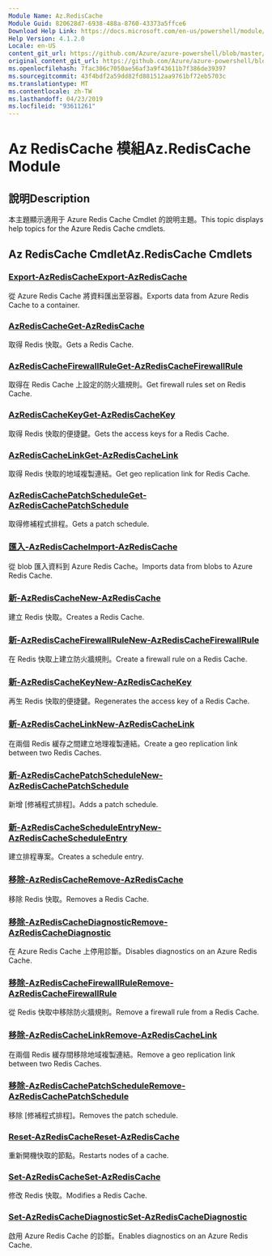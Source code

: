 ```yaml
---
Module Name: Az.RedisCache
Module Guid: 820628d7-6938-488a-8760-43373a5ffce6
Download Help Link: https://docs.microsoft.com/en-us/powershell/module/az.rediscache
Help Version: 4.1.2.0
Locale: en-US
content_git_url: https://github.com/Azure/azure-powershell/blob/master/src/RedisCache/RedisCache/help/Az.RedisCache.md
original_content_git_url: https://github.com/Azure/azure-powershell/blob/master/src/RedisCache/RedisCache/help/Az.RedisCache.md
ms.openlocfilehash: 7fac306c7050ae56af3a9f43611b7f386de39397
ms.sourcegitcommit: 43f4bdf2a59dd82fd881512aa9761bf72eb5703c
ms.translationtype: MT
ms.contentlocale: zh-TW
ms.lasthandoff: 04/23/2019
ms.locfileid: "93611261"
---
```

# <span data-ttu-id="90102-101">Az RedisCache 模組</span><span class="sxs-lookup"><span data-stu-id="90102-101">Az.RedisCache Module</span></span>
## <span data-ttu-id="90102-102">說明</span><span class="sxs-lookup"><span data-stu-id="90102-102">Description</span></span>
<span data-ttu-id="90102-103">本主題顯示適用于 Azure Redis Cache Cmdlet 的說明主題。</span><span class="sxs-lookup"><span data-stu-id="90102-103">This topic displays help topics for the Azure Redis Cache cmdlets.</span></span>

## <span data-ttu-id="90102-104">Az RedisCache Cmdlet</span><span class="sxs-lookup"><span data-stu-id="90102-104">Az.RedisCache Cmdlets</span></span>
### [<span data-ttu-id="90102-105">Export-AzRedisCache</span><span class="sxs-lookup"><span data-stu-id="90102-105">Export-AzRedisCache</span></span>](Export-AzRedisCache.md)
<span data-ttu-id="90102-106">從 Azure Redis Cache 將資料匯出至容器。</span><span class="sxs-lookup"><span data-stu-id="90102-106">Exports data from Azure Redis Cache to a container.</span></span>

### [<span data-ttu-id="90102-107">AzRedisCache</span><span class="sxs-lookup"><span data-stu-id="90102-107">Get-AzRedisCache</span></span>](Get-AzRedisCache.md)
<span data-ttu-id="90102-108">取得 Redis 快取。</span><span class="sxs-lookup"><span data-stu-id="90102-108">Gets a Redis Cache.</span></span>

### [<span data-ttu-id="90102-109">AzRedisCacheFirewallRule</span><span class="sxs-lookup"><span data-stu-id="90102-109">Get-AzRedisCacheFirewallRule</span></span>](Get-AzRedisCacheFirewallRule.md)
<span data-ttu-id="90102-110">取得在 Redis Cache 上設定的防火牆規則。</span><span class="sxs-lookup"><span data-stu-id="90102-110">Get firewall rules set on Redis Cache.</span></span>

### [<span data-ttu-id="90102-111">AzRedisCacheKey</span><span class="sxs-lookup"><span data-stu-id="90102-111">Get-AzRedisCacheKey</span></span>](Get-AzRedisCacheKey.md)
<span data-ttu-id="90102-112">取得 Redis 快取的便捷鍵。</span><span class="sxs-lookup"><span data-stu-id="90102-112">Gets the access keys for a Redis Cache.</span></span>

### [<span data-ttu-id="90102-113">AzRedisCacheLink</span><span class="sxs-lookup"><span data-stu-id="90102-113">Get-AzRedisCacheLink</span></span>](Get-AzRedisCacheLink.md)
<span data-ttu-id="90102-114">取得 Redis 快取的地域複製連結。</span><span class="sxs-lookup"><span data-stu-id="90102-114">Get geo replication link for Redis Cache.</span></span>

### [<span data-ttu-id="90102-115">AzRedisCachePatchSchedule</span><span class="sxs-lookup"><span data-stu-id="90102-115">Get-AzRedisCachePatchSchedule</span></span>](Get-AzRedisCachePatchSchedule.md)
<span data-ttu-id="90102-116">取得修補程式排程。</span><span class="sxs-lookup"><span data-stu-id="90102-116">Gets a patch schedule.</span></span>

### [<span data-ttu-id="90102-117">匯入-AzRedisCache</span><span class="sxs-lookup"><span data-stu-id="90102-117">Import-AzRedisCache</span></span>](Import-AzRedisCache.md)
<span data-ttu-id="90102-118">從 blob 匯入資料到 Azure Redis Cache。</span><span class="sxs-lookup"><span data-stu-id="90102-118">Imports data from blobs to Azure Redis Cache.</span></span>

### [<span data-ttu-id="90102-119">新-AzRedisCache</span><span class="sxs-lookup"><span data-stu-id="90102-119">New-AzRedisCache</span></span>](New-AzRedisCache.md)
<span data-ttu-id="90102-120">建立 Redis 快取。</span><span class="sxs-lookup"><span data-stu-id="90102-120">Creates a Redis Cache.</span></span>

### [<span data-ttu-id="90102-121">新-AzRedisCacheFirewallRule</span><span class="sxs-lookup"><span data-stu-id="90102-121">New-AzRedisCacheFirewallRule</span></span>](New-AzRedisCacheFirewallRule.md)
<span data-ttu-id="90102-122">在 Redis 快取上建立防火牆規則。</span><span class="sxs-lookup"><span data-stu-id="90102-122">Create a firewall rule on a Redis Cache.</span></span>

### [<span data-ttu-id="90102-123">新-AzRedisCacheKey</span><span class="sxs-lookup"><span data-stu-id="90102-123">New-AzRedisCacheKey</span></span>](New-AzRedisCacheKey.md)
<span data-ttu-id="90102-124">再生 Redis 快取的便捷鍵。</span><span class="sxs-lookup"><span data-stu-id="90102-124">Regenerates the access key of a Redis Cache.</span></span>

### [<span data-ttu-id="90102-125">新-AzRedisCacheLink</span><span class="sxs-lookup"><span data-stu-id="90102-125">New-AzRedisCacheLink</span></span>](New-AzRedisCacheLink.md)
<span data-ttu-id="90102-126">在兩個 Redis 緩存之間建立地理複製連結。</span><span class="sxs-lookup"><span data-stu-id="90102-126">Create a geo replication link between two Redis Caches.</span></span>

### [<span data-ttu-id="90102-127">新-AzRedisCachePatchSchedule</span><span class="sxs-lookup"><span data-stu-id="90102-127">New-AzRedisCachePatchSchedule</span></span>](New-AzRedisCachePatchSchedule.md)
<span data-ttu-id="90102-128">新增 [修補程式排程]。</span><span class="sxs-lookup"><span data-stu-id="90102-128">Adds a patch schedule.</span></span>

### [<span data-ttu-id="90102-129">新-AzRedisCacheScheduleEntry</span><span class="sxs-lookup"><span data-stu-id="90102-129">New-AzRedisCacheScheduleEntry</span></span>](New-AzRedisCacheScheduleEntry.md)
<span data-ttu-id="90102-130">建立排程專案。</span><span class="sxs-lookup"><span data-stu-id="90102-130">Creates a schedule entry.</span></span>

### [<span data-ttu-id="90102-131">移除-AzRedisCache</span><span class="sxs-lookup"><span data-stu-id="90102-131">Remove-AzRedisCache</span></span>](Remove-AzRedisCache.md)
<span data-ttu-id="90102-132">移除 Redis 快取。</span><span class="sxs-lookup"><span data-stu-id="90102-132">Removes a Redis Cache.</span></span>

### [<span data-ttu-id="90102-133">移除-AzRedisCacheDiagnostic</span><span class="sxs-lookup"><span data-stu-id="90102-133">Remove-AzRedisCacheDiagnostic</span></span>](Remove-AzRedisCacheDiagnostic.md)
<span data-ttu-id="90102-134">在 Azure Redis Cache 上停用診斷。</span><span class="sxs-lookup"><span data-stu-id="90102-134">Disables diagnostics on an Azure Redis Cache.</span></span>

### [<span data-ttu-id="90102-135">移除-AzRedisCacheFirewallRule</span><span class="sxs-lookup"><span data-stu-id="90102-135">Remove-AzRedisCacheFirewallRule</span></span>](Remove-AzRedisCacheFirewallRule.md)
<span data-ttu-id="90102-136">從 Redis 快取中移除防火牆規則。</span><span class="sxs-lookup"><span data-stu-id="90102-136">Remove a firewall rule from a Redis Cache.</span></span>

### [<span data-ttu-id="90102-137">移除-AzRedisCacheLink</span><span class="sxs-lookup"><span data-stu-id="90102-137">Remove-AzRedisCacheLink</span></span>](Remove-AzRedisCacheLink.md)
<span data-ttu-id="90102-138">在兩個 Redis 緩存間移除地域複製連結。</span><span class="sxs-lookup"><span data-stu-id="90102-138">Remove a geo replication link between two Redis Caches.</span></span>

### [<span data-ttu-id="90102-139">移除-AzRedisCachePatchSchedule</span><span class="sxs-lookup"><span data-stu-id="90102-139">Remove-AzRedisCachePatchSchedule</span></span>](Remove-AzRedisCachePatchSchedule.md)
<span data-ttu-id="90102-140">移除 [修補程式排程]。</span><span class="sxs-lookup"><span data-stu-id="90102-140">Removes the patch schedule.</span></span>

### [<span data-ttu-id="90102-141">Reset-AzRedisCache</span><span class="sxs-lookup"><span data-stu-id="90102-141">Reset-AzRedisCache</span></span>](Reset-AzRedisCache.md)
<span data-ttu-id="90102-142">重新開機快取的節點。</span><span class="sxs-lookup"><span data-stu-id="90102-142">Restarts nodes of a cache.</span></span>

### [<span data-ttu-id="90102-143">Set-AzRedisCache</span><span class="sxs-lookup"><span data-stu-id="90102-143">Set-AzRedisCache</span></span>](Set-AzRedisCache.md)
<span data-ttu-id="90102-144">修改 Redis 快取。</span><span class="sxs-lookup"><span data-stu-id="90102-144">Modifies a Redis Cache.</span></span>

### [<span data-ttu-id="90102-145">Set-AzRedisCacheDiagnostic</span><span class="sxs-lookup"><span data-stu-id="90102-145">Set-AzRedisCacheDiagnostic</span></span>](Set-AzRedisCacheDiagnostic.md)
<span data-ttu-id="90102-146">啟用 Azure Redis Cache 的診斷。</span><span class="sxs-lookup"><span data-stu-id="90102-146">Enables diagnostics on an Azure Redis Cache.</span></span>

